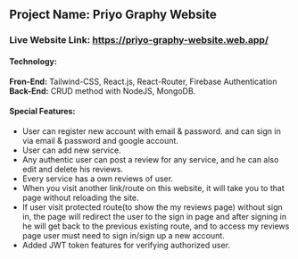 ## Project Name: Priyo Graphy Website ##
### Live Website Link: https://priyo-graphy-website.web.app/ ###


#### Technology: ####
**Fron-End:** Tailwind-CSS, React.js, React-Router, Firebase Authentication <br>
**Back-End:** CRUD method with NodeJS, MongoDB.

#### Special Features: ####
* User can register new account with email & password. and can sign in via email & password and google account.
* User can add new service.
* Any authentic user can post a review for any service, and he can also edit and delete his reviews.
* Every service has a own reviews of user.
* When you visit another link/route on this website, it will take you to that page without reloading the site.
* If user visit protected route(to show the my reviews page) without sign in, the page will redirect the user to the sign in page and after signing in he will get back to the previous existing route, and to access my reviews page user must need to sign in/sign up a new account.
* Added JWT token features for verifying authorized user.